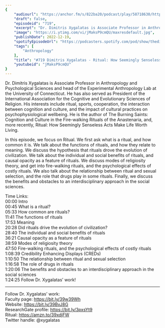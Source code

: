 ```yaml
---
{
	"audiourl": "https://anchor.fm/s/822ba20/podcast/play/58718630/https%3A%2F%2Fd3ctxlq1ktw2nl.cloudfront.net%2Fstaging%2F2022-9-7%2Ff64c79b5-4ded-1e76-1e47-cb94f959ccc6.m4a",
	"draft": false,
	"episodeid": "719",
	"excerpt": "Dr. Dimitris Xygalatas is Associate Professor in Anthropology and Psychological Sciences and head of the Experimental Anthropology Lab at the University of Connecticut. He has also served as President of the International Association for the Cognitive and Evolutionary Sciences of Religion. His interests include ritual, sports, cooperation, the interaction between cognition and culture, and the impact of cultural practices on psychophysiological wellbeing. He is the author of The Burning Saints: Cognition and Culture in the Fire-walking Rituals of the Anastenaria, and, more recently, Ritual: How Seemingly Senseless Acts Make Life Worth Living.",
	"image": "https://i.ytimg.com/vi/jMaksP9cmQU/maxresdefault.jpg",
	"publishDate": 2022-12-19,
	"spotifyEpisodeUrl": "https://podcasters.spotify.com/pod/show/thedissenter/episodes/719-Dimitris-Xygalatas---Ritual-How-Seemingly-Senseless-Acts-Make-Life-Worth-Living-e1ouev6",
	"tags": [
		"Anthropology"
	],
	"title": "#719 Dimitris Xygalatas - Ritual: How Seemingly Senseless Acts Make Life Worth Living",
	"youtubeid": "jMaksP9cmQU"
}
---
```

Dr. Dimitris Xygalatas is Associate Professor in Anthropology and Psychological Sciences and head of the Experimental Anthropology Lab at the University of Connecticut. He has also served as President of the International Association for the Cognitive and Evolutionary Sciences of Religion. His interests include ritual, sports, cooperation, the interaction between cognition and culture, and the impact of cultural practices on psychophysiological wellbeing. He is the author of The Burning Saints: Cognition and Culture in the Fire-walking Rituals of the Anastenaria, and, more recently, Ritual: How Seemingly Senseless Acts Make Life Worth Living.

In this episode, we focus on Ritual. We first ask what is a ritual, and how common it is. We talk about the functions of rituals, and how they relate to meaning. We discuss the hypothesis that rituals drove the evolution of civilization. We talk about the individual and social benefits of rituals, and causal opacity as a feature of rituals. We discuss modes of religiosity theory, and get into fire-walking rituals, and the psychological effects of costly rituals. We also talk about the relationship between ritual and sexual selection, and the role that drugs play in some rituals. Finally, we discuss the benefits and obstacles to an interdisciplinary approach in the social sciences.

Time Links:  
<time>00:00</time> Intro  
<time>00:45</time> What is a ritual?  
<time>05:33</time> How common are rituals?  
<time>11:41</time> The functions of rituals  
<time>17:53</time> Meaning  
<time>20:28</time> Did rituals drive the evolution of civilization?  
<time>28:40</time> The individual and social benefits of rituals  
<time>36:21</time> Causal opacity as a feature of rituals  
<time>38:59</time> Modes of religiosity theory  
<time>47:50</time> Fire-walking rituals, and the psychological effects of costly rituals  
<time>1:08:39</time> Credibility Enhancing Displays (CREDs)  
<time>1:10:50</time> The relationship between ritual and sexual selection  
<time>1:16:58</time> The role of drugs in rituals  
<time>1:20:06</time> The benefits and obstacles to an interdisciplinary approach in the social sciences  
<time>1:24:25</time> Follow Dr. Xygalatas’ work!

---

Follow Dr. Xygalatas’ work:  
Faculty page: https://bit.ly/39w39Wh  
Website: https://bit.ly/39BvJ8G  
ResearchGate profile: https://bit.ly/3pxsYt9  
Ritual: https://amzn.to/39xdjFW  
Twitter handle: @xygalatas
